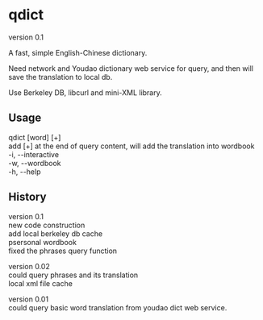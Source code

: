 qdict
=====

version 0.1

A fast, simple English-Chinese dictionary.

Need network and Youdao dictionary web service for query, and then will save the translation to local db.

Use Berkeley DB, libcurl and mini-XML library.

Usage
-----
qdict [word] [+]  
add [+] at the end of query content, will add the translation into wordbook  
-i, --interactive  
-w, --wordbook  
-h, --help  

History
-----
version 0.1  
new code construction  
add local berkeley db cache  
psersonal wordbook  
fixed the phrases query function  

version 0.02  
could query phrases and its translation  
local xml file cache

version 0.01  
could query basic word translation from youdao dict web service.

